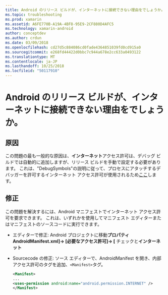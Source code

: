 ```yaml
---
title: Android のリリース ビルドが、インターネットに接続できない理由をでしょうか。
ms.topic: troubleshooting
ms.prod: xamarin
ms.assetid: A6FE770B-A19A-4BF8-95E9-2CF880D4AFC5
ms.technology: xamarin-android
author: conceptdev
ms.author: crdun
ms.date: 03/09/2018
ms.openlocfilehash: cd27d5c884086cd0fade4364851039fd0cd915a0
ms.sourcegitcommit: e268fd44422d0bbc7c944a678e2cc633a0493122
ms.translationtype: MT
ms.contentlocale: ja-JP
ms.lasthandoff: 10/25/2018
ms.locfileid: "50117910"
---
```

# <a name="why-cant-my-android-release-build-connect-to-the-internet"></a>Android のリリース ビルドが、インターネットに接続できない理由をでしょうか。

## <a name="cause"></a>原因

この問題の最も一般的な原因は、**インターネット**アクセス許可は、デバッグ ビルドでは自動的に追加しますが、リリース ビルドを手動で設定する必要があります。 これは、"DebugSymbols"の説明に従って、プロセスにアタッチするデバッガーを許可するインターネット アクセス許可が使用されるため[ここ](~/android/deploy-test/building-apps/build-process.md)します。


## <a name="fix"></a>修正

この問題を解決するには、Android マニフェストでインターネット アクセス許可を要求できます。 これは、いずれかを使用してマニフェスト エディターまたはマニフェストのソースコードに実行できます。

-   エディターで修正: Android プロジェクトに移動**プロパティ AndroidManifest.xml]-> [必要なアクセス許可]-> [** チェックと**インターネット**

-   Sourcecode の修正: ソース エディターで、AndroidManifest を開き、内部アクセス許可のタグを追加、`<Manifest>`タグ。

    ```xml
    <Manifest>
    ...
    <uses-permission android:name="android.permission.INTERNET" />
    </Manifest>
    ```
